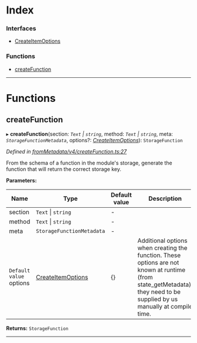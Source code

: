 

# Index

### Interfaces

* [CreateItemOptions](../interfaces/_frommetadata_v4_createfunction_.createitemoptions.md)

### Functions

* [createFunction](_frommetadata_v4_createfunction_.md#createfunction)

---

# Functions

<a id="createfunction"></a>

##  createFunction

▸ **createFunction**(section: *`Text` \| `string`*, method: *`Text` \| `string`*, meta: *`StorageFunctionMetadata`*, options?: *[CreateItemOptions](../interfaces/_frommetadata_v4_createfunction_.createitemoptions.md)*): `StorageFunction`

*Defined in [fromMetadata/v4/createFunction.ts:27](https://github.com/polkadot-js/api/blob/edbae32/packages/type-storage/src/fromMetadata/v4/createFunction.ts#L27)*

From the schema of a function in the module's storage, generate the function that will return the correct storage key.

**Parameters:**

| Name | Type | Default value | Description |
| ------ | ------ | ------ | ------ |
| section | `Text` \| `string` | - |
| method | `Text` \| `string` | - |
| meta | `StorageFunctionMetadata` | - |
| `Default value` options | [CreateItemOptions](../interfaces/_frommetadata_v4_createfunction_.createitemoptions.md) |  {} |  Additional options when creating the function. These options are not known at runtime (from state\_getMetadata), they need to be supplied by us manually at compile time. |

**Returns:** `StorageFunction`

___

